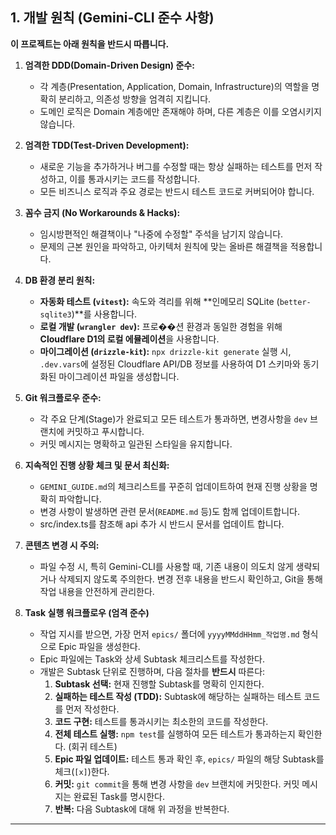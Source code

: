## 1. 개발 원칙 (Gemini-CLI 준수 사항)

**이 프로젝트는 아래 원칙을 반드시 따릅니다.**

1.  **엄격한 DDD(Domain-Driven Design) 준수:**

    -   각 계층(Presentation, Application, Domain, Infrastructure)의 역할을 명확히 분리하고, 의존성 방향을 엄격히 지킵니다.
    -   도메인 로직은 Domain 계층에만 존재해야 하며, 다른 계층은 이를 오염시키지 않습니다.

2.  **엄격한 TDD(Test-Driven Development):**

    -   새로운 기능을 추가하거나 버그를 수정할 때는 항상 실패하는 테스트를 먼저 작성하고, 이를 통과시키는 코드를 작성합니다.
    -   모든 비즈니스 로직과 주요 경로는 반드시 테스트 코드로 커버되어야 합니다.

3.  **꼼수 금지 (No Workarounds & Hacks):**

    -   임시방편적인 해결책이나 "나중에 수정할" 주석을 남기지 않습니다.
    -   문제의 근본 원인을 파악하고, 아키텍처 원칙에 맞는 올바른 해결책을 적용합니다.

4.  **DB 환경 분리 원칙:**

    -   **자동화 테스트 (`vitest`):** 속도와 격리를 위해 **인메모리 SQLite (`better-sqlite3`)**를 사용합니다.
    -   **로컬 개발 (`wrangler dev`):** 프로��션 환경과 동일한 경험을 위해 **Cloudflare D1의 로컬 에뮬레이션**을 사용합니다.
    -   **마이그레이션 (`drizzle-kit`):** `npx drizzle-kit generate` 실행 시, `.dev.vars`에 설정된 Cloudflare API/DB 정보를 사용하여 D1 스키마와 동기화된 마이그레이션 파일을 생성합니다.

5.  **Git 워크플로우 준수:**

    -   각 주요 단계(Stage)가 완료되고 모든 테스트가 통과하면, 변경사항을 `dev` 브랜치에 커밋하고 푸시합니다.
    -   커밋 메시지는 명확하고 일관된 스타일을 유지합니다.

6.  **지속적인 진행 상황 체크 및 문서 최신화:**

    -   `GEMINI_GUIDE.md`의 체크리스트를 꾸준히 업데이트하여 현재 진행 상황을 명확히 파악합니다.
    -   변경 사항이 발생하면 관련 문서(`README.md` 등)도 함께 업데이트합니다.
    -   src/index.ts를 참조해 api 추가 시 반드시 문서를 업데이트 합니다.

7.  **콘텐츠 변경 시 주의:**

    -   파일 수정 시, 특히 Gemini-CLI를 사용할 때, 기존 내용이 의도치 않게 생략되거나 삭제되지 않도록 주의한다. 변경 전후 내용을 반드시 확인하고, Git을 통해 작업 내용을 안전하게 관리한다.

8.  **Task 실행 워크플로우 (엄격 준수)**
    -   작업 지시를 받으면, 가장 먼저 `epics/` 폴더에 `yyyyMMddHHmm_작업명.md` 형식으로 Epic 파일을 생성한다.
    -   Epic 파일에는 Task와 상세 Subtask 체크리스트를 작성한다.
    -   개발은 Subtask 단위로 진행하며, 다음 절차를 **반드시** 따른다:
        1.  **Subtask 선택:** 현재 진행할 Subtask를 명확히 인지한다.
        2.  **실패하는 테스트 작성 (TDD):** Subtask에 해당하는 실패하는 테스트 코드를 먼저 작성한다.
        3.  **코드 구현:** 테스트를 통과시키는 최소한의 코드를 작성한다.
        4.  **전체 테스트 실행:** `npm test`를 실행하여 모든 테스트가 통과하는지 확인한다. (회귀 테스트)
        5.  **Epic 파일 업데이트:** 테스트 통과 확인 후, `epics/` 파일의 해당 Subtask를 체크(`[x]`)한다.
        6.  **커밋:** `git commit`을 통해 변경 사항을 `dev` 브랜치에 커밋한다. 커밋 메시지는 완료된 Task를 명시한다.
        7.  **반복:** 다음 Subtask에 대해 위 과정을 반복한다.

---

